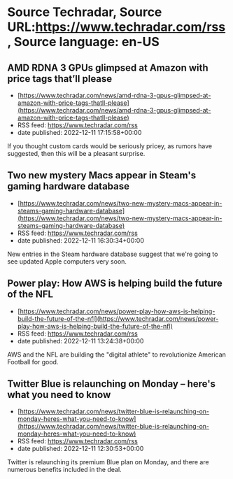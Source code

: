# Source Techradar, Source URL:https://www.techradar.com/rss, Source language: en-US

## AMD RDNA 3 GPUs glimpsed at Amazon with price tags that’ll please
 - [https://www.techradar.com/news/amd-rdna-3-gpus-glimpsed-at-amazon-with-price-tags-thatll-please](https://www.techradar.com/news/amd-rdna-3-gpus-glimpsed-at-amazon-with-price-tags-thatll-please)
 - RSS feed: https://www.techradar.com/rss
 - date published: 2022-12-11 17:15:58+00:00

If you thought custom cards would be seriously pricey, as rumors have suggested, then this will be a pleasant surprise.

## Two new mystery Macs appear in Steam's gaming hardware database
 - [https://www.techradar.com/news/two-new-mystery-macs-appear-in-steams-gaming-hardware-database](https://www.techradar.com/news/two-new-mystery-macs-appear-in-steams-gaming-hardware-database)
 - RSS feed: https://www.techradar.com/rss
 - date published: 2022-12-11 16:30:34+00:00

New entries in the Steam hardware database suggest that we're going to see updated Apple computers very soon.

## Power play: How AWS is helping build the future of the NFL
 - [https://www.techradar.com/news/power-play-how-aws-is-helping-build-the-future-of-the-nfl](https://www.techradar.com/news/power-play-how-aws-is-helping-build-the-future-of-the-nfl)
 - RSS feed: https://www.techradar.com/rss
 - date published: 2022-12-11 13:24:38+00:00

AWS and the NFL are building the "digital athlete" to revolutionize American Football for good.

## Twitter Blue is relaunching on Monday – here's what you need to know
 - [https://www.techradar.com/news/twitter-blue-is-relaunching-on-monday-heres-what-you-need-to-know](https://www.techradar.com/news/twitter-blue-is-relaunching-on-monday-heres-what-you-need-to-know)
 - RSS feed: https://www.techradar.com/rss
 - date published: 2022-12-11 12:30:53+00:00

Twitter is relaunching its premium Blue plan on Monday, and there are numerous benefits included in the deal.
